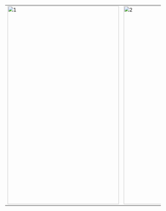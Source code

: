 

<table>
  <tr>
    <td> <img src="https://github.com/user-attachments/assets/cfeb79a6-98ec-4025-a0d7-6d6adee590fc"  alt="1" width = 360px height = 640px ></td>
    <td><img src="https://github.com/user-attachments/assets/d06c6dd0-8bed-49e3-8a03-af8805af4d6c" alt="2" width = 360px height = 640px></td>
    <td><img src="https://github.com/user-attachments/assets/c8c9d36d-7f13-462f-a66a-b239396266dc" alt="3" width = 360px height = 640px></td>
   </tr> 
  </tr>
</table>
